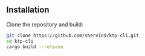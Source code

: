 ## Installation
Clone the repository and build:
```bash
git clone https://github.com/shervin9/ktp-cli.git
cd ktp-cli
cargo build --release
